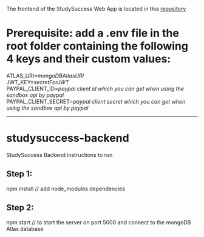 The frontend of the StudySuccess Web App is located in this [repository](https://github.com/metodi96/studysuccess-frontend)

# Prerequisite: add a .env file in the root folder containing the following 4 keys and their custom values:

ATLAS_URI=*mongoDBAtlasURI* <br/>
JWT_KEY=*secretForJWT* <br/>
PAYPAL_CLIENT_ID=*paypal client id which you can get when using the sandbox api by paypal* <br/>
PAYPAL_CLIENT_SECRET=*paypal client secret which you can get when using the sandbox api by paypal*

------------------------------------------------------------------------------------------------------------

# studysuccess-backend
StudySuccess Backend instructions to run
## Step 1:
npm install // add node_modules dependencies
## Step 2: 
npm start // to start the server on port 5000 and connect to the mongoDB Atlas database
